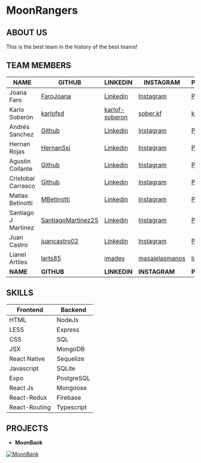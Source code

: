 # MoonRangers

## ABOUT US

This is the best team in the history of the best teams!

## TEAM MEMBERS

| NAME                | GITHUB                          | LINKEDIN              | INSTAGRAM                                                  | PORTAFOLIO                                               |
| ------------------- | ------------------------------- | --------------------- | ---------------------------------------------------------- | -------------------------------------------------------- |
| Joana Faro          | [FaroJoana](http:....)          | [Linkedin](http:....) | [Instagram](http:....)                                     | [Portfolio](http:....)                                   |
| Karlo Soberón       | [karlofsd](https://github.com/karlofsd)             | [karlof-soberon](https://www.linkedin.com/in/karlof-soberon) | [sober.kf](https://www.instagram.com/sober.kf)                                     | [karlofsd](https://karlofsd.netlify.com)                                   |
| Andrés Sanchez      | [Github](http:....)             | [Linkedin](http:....) | [Instagram](http:....)                                     | [Portfolio](http:....)                                   |
| Hernan Rojas        | [HernanSsj](http:....)          | [Linkedin](http:....) | [Instagram](http:....)                                     | [Portfolio](http:....)                                   |
| Agustin Collante    | [Github](http:....)             | [Linkedin](http:....) | [Instagram](http:....)                                     | [Portfolio](http:....)                                   |
| Cristobal Carrasco  | [Github](http:....)             | [Linkedin](http:....) | [Instagram](http:....)                                     | [Portfolio](http:....)                                   |
| Matías Betinotti    | [MBetinotti](http:....)         | [Linkedin](http:....) | [Instagram](http:....)                                     | [Portfolio](http:....)                                   |
| Santiago J Martinez | [SantiagoMartinez25](http:....) | [Linkedin](http:....) | [Instagram](http:....)                                     | [Portfolio](http:....)                                   |
| Juan Castro         | [juancastro02](http:....)       | [Linkedin](http:....) | [Instagram](http:....)                                     | [Portfolio](http:....)                                   |
| Lianel Artiles      | [larts85](http:....)            | [imadev](http:....)   | [masajelasmanos](https://www.instagram.com/masajelasmanos) | [lianelartiles](https://larts85.github.io/lianelartiles) |
| **NAME**            | **GITHUB**                      | **LINKEDIN**          | **INSTAGRAM**                                              | **PORTAFOLIO**                                           |

## SKILLS

| **Frontend**  | **Backend** |
| ------------- | ----------- |
| HTML          | NodeJs      |
| LESS          | Express     |
| CSS           | SQL         |
| JSX           | MongoDB     |
| React Native  | Sequelize   |
| Javascript    | SQLite      |
| Expo          | PostgreSQL  |
| React Js      | Mongoose    |
| React-Redux   | Firebase    |
| React-Routing | Typescript  |

## PROJECTS

- **MoonBank**

[![MoonBank](https://j.gifs.com/k8Gxxr.gif)](https://youtu.be/lr6lsN3NdP4)
